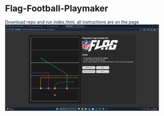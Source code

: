 # Flag-Football-Playmaker
Download repo and run index.html, all instructions are on the page
![Alt text](https://github.com/AndreaScerra/Flag-Football-Playmaker/blob/main/screenshot.png?raw=true)

